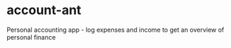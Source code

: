# account-ant
Personal accounting app - log expenses and income to get an overview of personal finance
